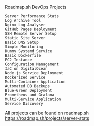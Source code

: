 Roadmap.sh DevOps Projects

    Server Performance Stats 
    Log Archive Tool 
    Nginx Log Analyser
    GitHub Pages Deployment
    SSH Remote Server Setup
    Static Site Server
    Basic DNS Setup
    Simple Monitoring
    Dummy Systemd Service
    Basic Dockerfile
    EC2 Instance
    Configuration Management
    IaC on DigitalOcean
    Node.js Service Deployment
    Dockerized Service
    Multi-Container Application
    Automated DB Backups
    Blue-Green Deployment
    Prometheus and Grafana
    Multi-Service Application
    Service Discovery

All projects can be found on roadmap.sh
https://roadmap.sh/projects/server-stats
